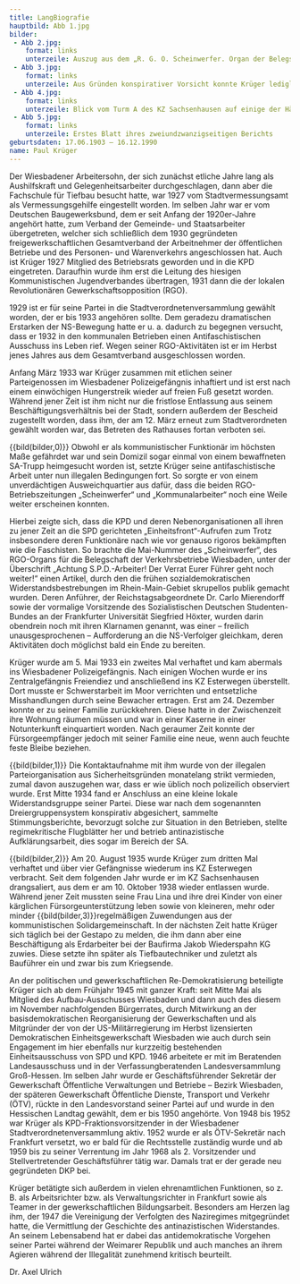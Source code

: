```yaml
---
title: LangBiografie
hauptbild: Abb 1.jpg
bilder:
 - Abb 2.jpg:
    format: links
    unterzeile: Auszug aus dem „R. G. O. Scheinwerfer. Organ der Belegschaft der Verkehrsbetriebe Wiesbaden“, 2. Jg., Nr. 31, Mai 1933
 - Abb 3.jpg:
    format: links
    unterzeile: Aus Gründen konspirativer Vorsicht konnte Krüger lediglich mündlich vom Inhalt des zu jener Zeit noch regelmäßig auch nach Wiesbaden geschmuggelten KPD-Zentralorgans in Kenntnis gesetzt werden.
 - Abb 4.jpg:
    format: links
    unterzeile: Blick vom Turm A des KZ Sachsenhausen auf einige der Häftlingsbaracken
 - Abb 5.jpg:
    format: links
    unterzeile: Erstes Blatt ihres zweiundzwanzigseitigen Berichts
geburtsdaten: 17.06.1903 – 16.12.1990
name: Paul Krüger
---
```


Der Wiesbadener Arbeitersohn, der sich zunächst etliche Jahre lang als
Aushilfskraft und Gelegenheitsarbeiter durchgeschlagen, dann aber die
Fachschule für Tiefbau besucht hatte, war 1927 vom Stadtvermessungsamt
als Vermessungsgehilfe eingestellt worden. Im selben Jahr war er vom
Deutschen Baugewerksbund, dem er seit Anfang der 1920er-Jahre angehört
hatte, zum Verband der Gemeinde- und Staatsarbeiter übergetreten,
welcher sich schließlich dem 1930 gegründeten freigewerkschaftlichen
Gesamtverband der Arbeitnehmer der öffentlichen Betriebe und des
Personen- und Warenverkehrs angeschlossen hat. Auch ist Krüger 1927
Mitglied des Betriebsrats geworden und in die KPD eingetreten. Daraufhin
wurde ihm erst die Leitung des hiesigen Kommunistischen Jugendverbandes
übertragen, 1931 dann die der lokalen Revolutionären
Gewerkschaftsopposition (RGO).

1929 ist er für seine Partei in die Stadtverordnetenversammlung gewählt
worden, der er bis 1933 angehören sollte. Dem geradezu dramatischen
Erstarken der NS-Bewegung hatte er u. a. dadurch zu begegnen versucht,
dass er 1932 in den kommunalen Betrieben einen Antifaschistischen
Ausschuss ins Leben rief. Wegen seiner RGO-Aktivitäten ist er im Herbst
jenes Jahres aus dem Gesamtverband ausgeschlossen worden.

Anfang März 1933 war Krüger zusammen mit etlichen seiner Parteigenossen
im Wiesbadener Polizeigefängnis inhaftiert und ist erst nach einem
einwöchigen Hungerstreik wieder auf freien Fuß gesetzt worden. Während
jener Zeit ist ihm nicht nur die fristlose Entlassung aus seinem
Beschäftigungsverhältnis bei der Stadt, sondern außerdem der Bescheid
zugestellt worden, dass ihm, der am 12. März erneut zum Stadtverordneten
gewählt worden war, das Betreten des Rathauses fortan verboten sei.

{{bild(bilder,0)}}
Obwohl er als kommunistischer Funktionär im höchsten Maße gefährdet war
und sein Domizil sogar einmal von einem bewaffneten SA-Trupp heimgesucht
worden ist, setzte Krüger seine antifaschistische Arbeit unter nun
illegalen Bedingungen fort. So sorgte er von einem unverdächtigen
Ausweichquartier aus dafür, dass die beiden RGO-Betriebszeitungen
„Scheinwerfer“ und „Kommunalarbeiter“ noch eine Weile weiter erscheinen
konnten.

Hierbei zeigte sich, dass die KPD und deren Nebenorganisationen all
ihren zu jener Zeit an die SPD gerichteten „Einheitsfront“-Aufrufen zum
Trotz insbesondere deren Funktionäre nach wie vor genauso rigoros
bekämpften wie die Faschisten. So brachte die Mai-Nummer des
„Scheinwerfer“, des RGO-Organs für die Belegschaft der Verkehrsbetriebe
Wiesbaden, unter der Überschrift „Achtung S.P.D.-Arbeiter! Der Verrat
Eurer Führer geht noch weiter!“ einen Artikel, durch den die frühen
sozialdemokratischen Widerstandsbestrebungen im Rhein-Main-Gebiet
skrupellos publik gemacht wurden. Deren Anführer, der
Reichstagsabgeordnete Dr. Carlo Mierendorff sowie der vormalige
Vorsitzende des Sozialistischen Deutschen Studenten-Bundes an der
Frankfurter Universität Siegfried Höxter, wurden darin obendrein noch
mit ihren Klarnamen genannt, was einer – freilich unausgesprochenen –
Aufforderung an die NS-Verfolger gleichkam, deren Aktivitäten doch
möglichst bald ein Ende zu bereiten.

Krüger wurde am 5. Mai 1933 ein zweites Mal verhaftet und kam abermals
ins Wiesbadener Polizeigefängnis. Nach einigen Wochen wurde er ins
Zentralgefängnis Freiendiez und anschließend ins KZ Esterwegen
überstellt. Dort musste er Schwerstarbeit im Moor verrichten und
entsetzliche Misshandlungen durch seine Bewacher ertragen. Erst am 24.
Dezember konnte er zu seiner Familie zurückkehren. Diese hatte in der
Zwischenzeit ihre Wohnung räumen müssen und war in einer Kaserne in
einer Notunterkunft einquartiert worden. Nach geraumer Zeit konnte der
Fürsorgeempfänger jedoch mit seiner Familie eine neue, wenn auch feuchte
feste Bleibe beziehen.

{{bild(bilder,1)}}
Die Kontaktaufnahme mit ihm wurde von der illegalen Parteiorganisation
aus Sicherheitsgründen monatelang strikt vermieden, zumal davon
auszugehen war, dass er wie üblich noch polizeilich observiert wurde.
Erst Mitte 1934 fand er Anschluss an eine kleine lokale
Widerstandsgruppe seiner Partei. Diese war nach dem sogenannten
Dreiergruppensystem konspirativ abgesichert, sammelte Stimmungsberichte,
bevorzugt solche zur Situation in den Betrieben, stellte regimekritische
Flugblätter her und betrieb antinazistische Aufklärungsarbeit, dies
sogar im Bereich der SA.

{{bild(bilder,2)}}
Am 20. August 1935 wurde Krüger zum dritten Mal verhaftet und über vier
Gefängnisse wiederum ins KZ Esterwegen verbracht. Seit dem folgenden
Jahr wurde er im KZ Sachsenhausen drangsaliert, aus dem er am 10.
Oktober 1938 wieder entlassen wurde. Während jener Zeit mussten seine
Frau Lina und ihre drei Kinder von einer kärglichen
Fürsorgeunterstützung leben sowie von kleineren, mehr oder minder
{{bild(bilder,3)}}regelmäßigen Zuwendungen aus der kommunistischen Solidargemeinschaft. In
der nächsten Zeit hatte Krüger sich täglich bei der Gestapo zu melden,
die ihm dann aber eine Beschäftigung als Erdarbeiter bei der Baufirma
Jakob Wiederspahn KG zuwies. Diese setzte ihn später als
Tiefbautechniker und zuletzt als Bauführer ein und zwar bis zum
Kriegsende.

An der politischen und gewerkschaftlichen Re-Demokratisierung beteiligte
Krüger sich ab dem Frühjahr 1945 mit ganzer Kraft: seit Mitte Mai als
Mitglied des Aufbau-Ausschusses Wiesbaden und dann auch des diesem im
November nachfolgenden Bürgerrates, durch Mitwirkung an der
basisdemokratischen Reorganisierung der Gewerkschaften und als
Mitgründer der von der US-Militärregierung im Herbst lizensierten
Demokratischen Einheitsgewerkschaft Wiesbaden wie auch durch sein
Engagement im hier ebenfalls nur kurzzeitig bestehenden
Einheitsausschuss von SPD und KPD. 1946 arbeitete er mit im Beratenden
Landesausschuss und in der Verfassungberatenden Landesversammlung
Groß-Hessen. Im selben Jahr wurde er Geschäftsführender Sekretär der
Gewerkschaft Öffentliche Verwaltungen und Betriebe – Bezirk Wiesbaden,
der späteren Gewerkschaft Öffentliche Dienste, Transport und Verkehr
(ÖTV), rückte in den Landesvorstand seiner Partei auf und wurde in den
Hessischen Landtag gewählt, dem er bis 1950 angehörte. Von 1948 bis 1952
war Krüger als KPD-Fraktionsvorsitzender in der Wiesbadener
Stadtverordnetenversammlung aktiv. 1952 wurde er als ÖTV-Sekretär nach
Frankfurt versetzt, wo er bald für die Rechtsstelle zuständig wurde und
ab 1959 bis zu seiner Verrentung im Jahr 1968 als 2. Vorsitzender und
Stellvertretender Geschäftsführer tätig war. Damals trat er der gerade
neu gegründeten DKP bei.

Krüger betätigte sich außerdem in vielen ehrenamtlichen Funktionen, so
z. B. als Arbeitsrichter bzw. als Verwaltungsrichter in Frankfurt sowie
als Teamer in der gewerkschaftlichen Bildungsarbeit. Besonders am Herzen
lag ihm, der 1947 die Vereinigung der Verfolgten des Naziregimes
mitgegründet hatte, die Vermittlung der Geschichte des antinazistischen
Widerstandes. An seinem Lebensabend hat er dabei das antidemokratische
Vorgehen seiner Partei während der Weimarer Republik und auch manches an
ihrem Agieren während der Illegalität zunehmend kritisch beurteilt.

Dr. Axel Ulrich
